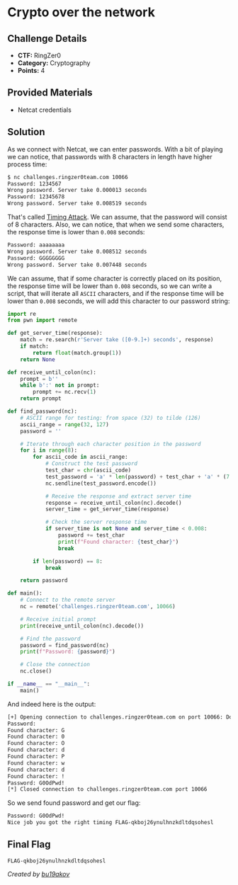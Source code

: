 # Crypto over the network

## Challenge Details 

- **CTF:** RingZer0
- **Category:** Cryptography
- **Points:** 4

## Provided Materials

- Netcat credentials

## Solution

As we connect with Netcat, we can enter passwords. With a bit of playing we can notice, that passwords with 8 characters in length have higher process time:

```sh
$ nc challenges.ringzer0team.com 10066
Password: 1234567
Wrong password. Server take 0.000013 seconds
Password: 12345678
Wrong password. Server take 0.008519 seconds
```

That's called [Timing Attack](https://ropesec.com/articles/timing-attacks/#). We can assume, that the password will consist of 8 characters. Also, we can notice, that when we send some characters, the response time is lower than `0.008` seconds:

```sh
Password: aaaaaaaa
Wrong password. Server take 0.008512 seconds
Password: GGGGGGGG
Wrong password. Server take 0.007448 seconds
```

We can assume, that if some character is correctly placed on its position, the response time will be lower than `0.008` seconds, so we can write a script, that will iterate all `ASCII` characters, and if the response time will be lower than `0.008` seconds, we will add this character to our password string:

```python
import re
from pwn import remote

def get_server_time(response):
    match = re.search(r'Server take ([0-9.]+) seconds', response)
    if match:
        return float(match.group(1))
    return None

def receive_until_colon(nc):
    prompt = b''
    while b':' not in prompt:
        prompt += nc.recv(1)
    return prompt

def find_password(nc):
    # ASCII range for testing: from space (32) to tilde (126)
    ascii_range = range(32, 127)
    password = ''

    # Iterate through each character position in the password
    for i in range(8):
        for ascii_code in ascii_range:
            # Construct the test password
            test_char = chr(ascii_code)
            test_password = 'a' * len(password) + test_char + 'a' * (7 - len(password))
            nc.sendline(test_password.encode())

            # Receive the response and extract server time
            response = receive_until_colon(nc).decode()
            server_time = get_server_time(response)

            # Check the server response time
            if server_time is not None and server_time < 0.008:
                password += test_char
                print(f"Found character: {test_char}")
                break

        if len(password) == 8:
            break

    return password

def main():
    # Connect to the remote server
    nc = remote('challenges.ringzer0team.com', 10066)

    # Receive initial prompt
    print(receive_until_colon(nc).decode())

    # Find the password
    password = find_password(nc)
    print(f"Password: {password}")

    # Close the connection
    nc.close()

if __name__ == "__main__":
    main()
```

And indeed here is the output:

```sh
[+] Opening connection to challenges.ringzer0team.com on port 10066: Done
Password:
Found character: G
Found character: 0
Found character: O
Found character: d
Found character: P
Found character: w
Found character: d
Found character: !
Password: G0OdPwd!
[*] Closed connection to challenges.ringzer0team.com port 10066
```

So we send found password and get our flag:

```sh
Password: G0OdPwd!
Nice job you got the right timing FLAG-qkboj26ynulhnzkdltdqsohesl
```

## Final Flag

`FLAG-qkboj26ynulhnzkdltdqsohesl`

*Created by [bu19akov](https://github.com/bu19akov)*